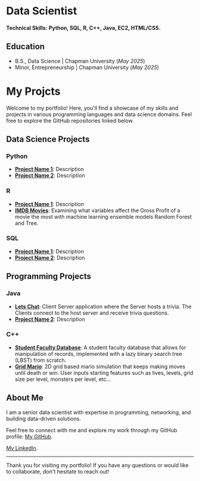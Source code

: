 # Data Scientist

#### Technical Skills: Python, SQL, R, C++, Java, EC2, HTML/CSS.

## Education
- B.S., Data Science | Chapman University (_May 2025_)
- Minor, Entrepreneurship | Chapman University (_May 2025_)

# My Projcts

Welcome to my portfolio! Here, you'll find a showcase of my skills and projects in various programming languages and data science domains. Feel free to explore the GitHub repositories linked below.

## Data Science Projects

### Python
- **[Project Name 1](https://github.com/swordman08/python-project-1)**: Description 
- **[Project Name 2](https://github.com/swordman08/python-project-2)**: Description

### R
- **[Project Name 1](https://github.com/swordman08/r-project-1)**: Description 
- **[IMDB Movies](https://github.com/swordman08/R-Code-Problem-4)**: Examining what variables affect the Gross Profit of a movie the most with machine learning ensemble models Random Forest and Tree.

### SQL
- **[Project Name 1](https://github.com/swordman08/sql-project-1)**: Description 
- **[Project Name 2](https://github.com/swordman08/sql-project-2)**: Description

## Programming Projects

### Java
- **[Lets Chat](https://github.com/swordman08/LetsChat)**: Client Server application where the Server hosts a trivia. The Clients connect to the host server and receive trivia questions.
- **[Project Name 2](https://github.com/swordman08/java-project-2)**: Description

### C++
- **[Student Faculty Database](https://github.com/swordman08/lazyBST)**: A student faculty database that allows for manipulation of records, implemented with a lazy binary search tree (LBST) from scratch.
- **[Grid Mario](https://github.com/swordman08/Mario)**: 2D grid based mario simulation that keeps making moves until death or win. User inputs starting features such as lives, levels, grid size per level, monsters per level, etc...

## About Me
I am a senior data scientist with expertise in programming, networking, and building data-driven solutions. 

Feel free to connect with me and explore my work through my GitHub profile: [My GitHub](https://github.com/swordman08).

[My LinkedIn](https://www.linkedin.com/in/decker-mecham/).

---

Thank you for visiting my portfolio! If you have any questions or would like to collaborate, don't hesitate to reach out!
